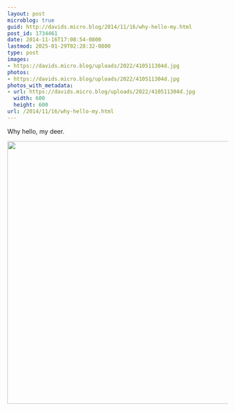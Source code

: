 ```yaml
---
layout: post
microblog: true
guid: http://davids.micro.blog/2014/11/16/why-hello-my.html
post_id: 1734461
date: 2014-11-16T17:08:54-0800
lastmod: 2025-01-29T02:28:32-0800
type: post
images:
- https://davids.micro.blog/uploads/2022/410511304d.jpg
photos:
- https://davids.micro.blog/uploads/2022/410511304d.jpg
photos_with_metadata:
- url: https://davids.micro.blog/uploads/2022/410511304d.jpg
  width: 600
  height: 600
url: /2014/11/16/why-hello-my.html
---
```

Why hello, my deer.

<img src="/uploads/2022/410511304d.jpg" width="600" height="600" alt="">
